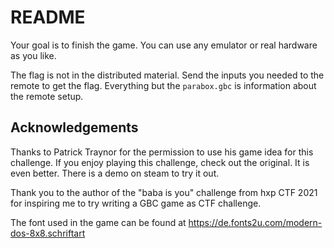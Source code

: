 # README

Your goal is to finish the game. You can use any emulator or real hardware as you like. 

The flag is not in the distributed material. Send the inputs you needed to the remote to get the flag. Everything but the `parabox.gbc` is information about the remote setup. 

## Acknowledgements

Thanks to Patrick Traynor for the permission to use his game idea for this challenge. If you enjoy playing this challenge, check out the original. It is even better. There is a demo on steam to try it out.

Thank you to the author of the "baba is you" challenge from hxp CTF 2021 for inspiring me to try writing a GBC game as CTF challenge. 

The font used in the game can be found at https://de.fonts2u.com/modern-dos-8x8.schriftart
